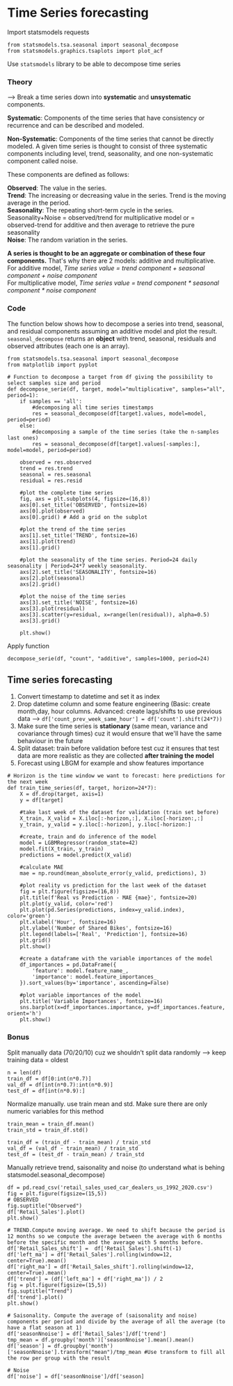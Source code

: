 # Time Series forecasting

Import statsmodels requests
```
from statsmodels.tsa.seasonal import seasonal_decompose
from statsmodels.graphics.tsaplots import plot_acf
```

Use `statsmodels` library to be able to decompose time series
### Theory

--> Break a time series down into **systematic** and **unsystematic** components.

**Systematic**: Components of the time series that have consistency or recurrence and can be described and modeled.

**Non-Systematic**: Components of the time series that cannot be directly modeled.
A given time series is thought to consist of three systematic components including level, trend, seasonality, and one non-systematic component called noise.

These components are defined as follows:

**Observed**: The value in the series.
<br>**Trend**: The increasing or decreasing value in the series. Trend is the moving average in the period.
<br>**Seasonality**: The repeating short-term cycle in the series. Seasonality+Noise = observed/trend for multiplicative model or = observed-trend for additive and then average to retrieve the pure seasonality
<br>**Noise**: The random variation in the series.

**A series is thought to be an aggregate or combination of these four components.** That's why there are 2 models: additive and multiplicative.
<br>For additive model, *Time series value = trend component + seasonal component + noise component*
<br>For multiplicative model, *Time series value = trend component * seasonal component * noise component*


### Code

The function below shows how to decompose a series into trend, seasonal, and residual components assuming an additive model and plot the result.
<br>```seasonal_decompose``` returns an **object** with trend, seasonal, residuals and observed attributes (each one is an array).
```
from statsmodels.tsa.seasonal import seasonal_decompose
from matplotlib import pyplot

# Function to decompose a target from df giving the possibility to select samples size and period
def decompose_serie(df, target, model="multiplicative", samples="all", period=1):
    if samples == 'all':
        #decomposing all time series timestamps
        res = seasonal_decompose(df[target].values, model=model, period=period)
    else:
        #decomposing a sample of the time series (take the n-samples last ones)
        res = seasonal_decompose(df[target].values[-samples:], model=model, period=period)
    
    observed = res.observed
    trend = res.trend
    seasonal = res.seasonal
    residual = res.resid
    
    #plot the complete time series
    fig, axs = plt.subplots(4, figsize=(16,8))
    axs[0].set_title('OBSERVED', fontsize=16)
    axs[0].plot(observed)
    axs[0].grid() # Add a grid on the subplot
    
    #plot the trend of the time series
    axs[1].set_title('TREND', fontsize=16)
    axs[1].plot(trend)
    axs[1].grid()
    
    #plot the seasonality of the time series. Period=24 daily seasonality | Period=24*7 weekly seasonality.
    axs[2].set_title('SEASONALITY', fontsize=16)
    axs[2].plot(seasonal)
    axs[2].grid()
    
    #plot the noise of the time series
    axs[3].set_title('NOISE', fontsize=16)
    axs[3].plot(residual)
    axs[3].scatter(y=residual, x=range(len(residual)), alpha=0.5)
    axs[3].grid()
    
    plt.show()
```

Apply function
```
decompose_serie(df, "count", "additive", samples=1000, period=24)
```

## Time series forecasting

1. Convert timestamp to datetime and set it as index
2. Drop datetime column and some feature engineering (Basic: create month,day, hour columns. Advanced: create lags/shifts to use previous data --> ```df['count_prev_week_same_hour'] = df['count'].shift(24*7))```
3. Make sure the time series is **stationary** (same mean, variance and covariance through times) cuz it would ensure that we'll have the same behaviour in the future
4. Split dataset: train before validation before test cuz it ensures that test data are more realistic as they are collected **after training the model**
5. Forecast using LBGM for example and show features importance

```
# Horizon is the time window we want to forecast: here predictions for the next week
def train_time_series(df, target, horizon=24*7): 
    X = df.drop(target, axis=1)
    y = df[target]
    
    #take last week of the dataset for validation (train set before)
    X_train, X_valid = X.iloc[:-horizon,:], X.iloc[-horizon:,:]
    y_train, y_valid = y.iloc[:-horizon], y.iloc[-horizon:]
    
    #create, train and do inference of the model
    model = LGBMRegressor(random_state=42)
    model.fit(X_train, y_train)
    predictions = model.predict(X_valid)
    
    #calculate MAE
    mae = np.round(mean_absolute_error(y_valid, predictions), 3)    
    
    #plot reality vs prediction for the last week of the dataset
    fig = plt.figure(figsize=(16,8))
    plt.title(f'Real vs Prediction - MAE {mae}', fontsize=20)
    plt.plot(y_valid, color='red')
    plt.plot(pd.Series(predictions, index=y_valid.index), color='green')
    plt.xlabel('Hour', fontsize=16)
    plt.ylabel('Number of Shared Bikes', fontsize=16)
    plt.legend(labels=['Real', 'Prediction'], fontsize=16)
    plt.grid()
    plt.show()
    
    #create a dataframe with the variable importances of the model
    df_importances = pd.DataFrame({
        'feature': model.feature_name_,
        'importance': model.feature_importances_
    }).sort_values(by='importance', ascending=False)
    
    #plot variable importances of the model
    plt.title('Variable Importances', fontsize=16)
    sns.barplot(x=df_importances.importance, y=df_importances.feature, orient='h')
    plt.show()
```

### Bonus

Split manually data (70/20/10) cuz we shouldn't split data randomly --> keep training data = oldest

```
n = len(df)
train_df = df[0:int(n*0.7)]
val_df = df[int(n*0.7):int(n*0.9)]
test_df = df[int(n*0.9):]
```


Normalize manually. use train mean and std. Make sure there are only numeric variables for this method
```
train_mean = train_df.mean()
train_std = train_df.std()

train_df = (train_df - train_mean) / train_std
val_df = (val_df - train_mean) / train_std
test_df = (test_df - train_mean) / train_std
```

Manually retrieve trend, saisonality and noise (to understand what is behing statsmodel.seasonal_decompose)
```
df = pd.read_csv('retail_sales_used_car_dealers_us_1992_2020.csv')
fig = plt.figure(figsize=(15,5))
# OBSERVED
fig.suptitle("Observed")
df['Retail_Sales'].plot()
plt.show()

# TREND.Compute moving average. We need to shift because the period is 12 months so we compute the average between the average with 6 months before the specific month and the average with 5 months before.
df['Retail_Sales_shift'] =  df['Retail_Sales'].shift(-1)
df['left_ma'] = df['Retail_Sales'].rolling(window=12, center=True).mean()
df['right_ma'] = df['Retail_Sales_shift'].rolling(window=12, center=True).mean()
df['trend'] = (df['left_ma'] + df['right_ma']) / 2
fig = plt.figure(figsize=(15,5))
fig.suptitle("Trend")
df['trend'].plot()
plt.show()

# Saisonality. Compute the average of (saisonality and noise) components per period and divide by the average of all the average (to have a flat season at 1)
df['seasonNnoise'] = df['Retail_Sales']/df['trend']
tmp_mean = df.groupby('month')['seasonNnoise'].mean().mean()
df['season'] = df.groupby('month')['seasonNnoise'].transform("mean")/tmp_mean #Use transform to fill all the row per group with the result

# Noise
df['noise'] = df['seasonNnoise']/df['season]


```
